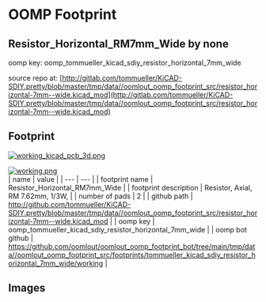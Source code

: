 # OOMP Footprint  
## Resistor_Horizontal_RM7mm_Wide  by none  
  
oomp key: oomp_tommueller_kicad_sdiy_resistor_horizontal_7mm_wide  
  
source repo at: [http://gitlab.com/tommueller/KiCAD-SDIY.pretty/blob/master/tmp/data//oomlout_oomp_footprint_src/resistor_horizontal-7mm--wide.kicad_mod](http://gitlab.com/tommueller/KiCAD-SDIY.pretty/blob/master/tmp/data//oomlout_oomp_footprint_src/resistor_horizontal-7mm--wide.kicad_mod)  
## Footprint  
  
[![working_kicad_pcb_3d.png](working_kicad_pcb_3d_600.png)](working_kicad_pcb_3d.png)  
  
[![working.png](working_600.png)](working.png)  
| name | value | 
| --- | --- | 
| footprint name | Resistor_Horizontal_RM7mm_Wide | 
| footprint description | Resistor, Axial,  RM 7.62mm, 1/3W, | 
| number of pads | 2 | 
| github path | http://github.com/tommueller/KiCAD-SDIY.pretty/blob/master/tmp/data//oomlout_oomp_footprint_src/resistor_horizontal-7mm--wide.kicad_mod | 
| oomp key | oomp_tommueller_kicad_sdiy_resistor_horizontal_7mm_wide | 
| oomp bot github | https://github.com/oomlout/oomlout_oomp_footprint_bot/tree/main/tmp/data//oomlout_oomp_footprint_src/footprints/tommueller_kicad_sdiy_resistor_horizontal_7mm_wide/working | 
## Images  

